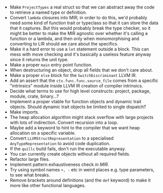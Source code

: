 - Make `ProjectTypes` a real struct so that we can abstract away the code to retrieve a named type or definition.
- Convert `lambda` closures into MIR; in order to do this, we'd probably need some kind of function trait or typeclass so that it can store the data that it captures. But this would probably break the type checker, so it might be better to make the MIR agnostic over whether it's calling a function or a lambda, and then only when monomorphising and converting to LIR should we care about the specifics.
- Make it a hard error to use a `let` statement outside a block. This can mess with move checking and it's basically a useless feature anyway since it returns the unit type.
- Make a proper `main` entry point function.
- When destructuring an object, drop all fields that we don't care about.
- Make a proper `else` block for the `SwitchDiscriminant` LLVM IR.
- Add an assert that the `ctx.func.func.source_file` comes from a specific "intrinsics" module inside LLVM IR creation of compiler intrinsics.
- Decide what terms to use for high level constructs: project, package, module, crate, binary...?
- Implement a proper vtable for function objects and dynamic trait objects. Should dynamic trait objects be limited to single dispatch?
- Make imports.
- The heap allocation algorithm might stack overflow with large projects with lots of indirection. Convert recursion into a loop.
- Maybe add a keyword to hint to the compiler that we want heap allocation on a specific variable.
- Convert `LLVMStructRepresentation` to a specialised `AnyTypeRepresentation` to avoid code duplication.
- If the `quillc` build fails, don't run the executable anyway.
- You can currently create objects without all required fields.
- Refactor large files.
- Implement pattern exhaustiveness check *in MIR*.
- Try using symbol names `+, -` etc in weird places e.g. type parameters, to see what breaks.
- Remove brackets around definitions (and the `def` keyword) to make it more like other functional languages.
